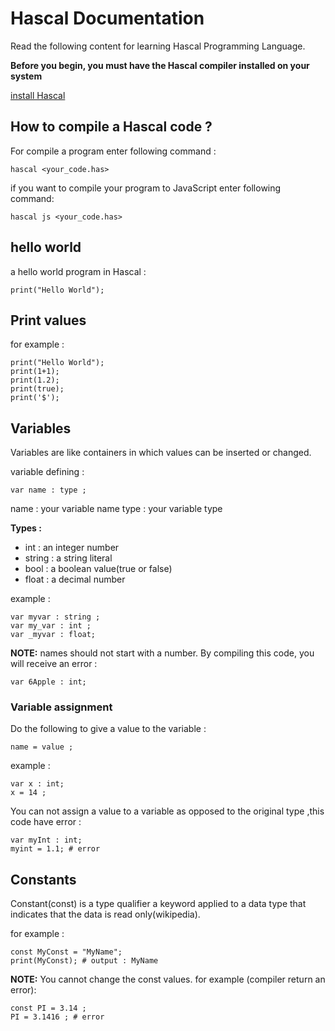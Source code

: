 # Hascal Documentation
Read the following content for learning Hascal Programming Language.

**Before you begin, you must have the Hascal compiler installed on your system**

[install Hascal](#)


## How to compile a Hascal code ?
For compile a program enter following command :
```
hascal <your_code.has>
```
if you want to compile your program to JavaScript enter following command:
```
hascal js <your_code.has>
```
## hello world
a hello world program in Hascal :
```
print("Hello World");
```

## Print values
for example :
```
print("Hello World");
print(1+1);
print(1.2);
print(true);
print('$');
```

## Variables
Variables are like containers in which values can be inserted or changed.

variable defining :
```
var name : type ;
```
name : your variable name
type : your variable type

**Types :**
- int : an integer number
- string : a string literal
- bool : a boolean value(true or false)
- float : a decimal number

example :
```
var myvar : string ;
var my_var : int ;
var _myvar : float;

```

**NOTE:** names should not start with a number.
By compiling this code, you will receive an error :
```
var 6Apple : int;
```

### Variable assignment
Do the following to give a value to the variable :
```
name = value ;
```

example :
```
var x : int;
x = 14 ;
```

You can not assign a value  to a variable as opposed to the original type ,this code have error :
```
var myInt : int;
myint = 1.1; # error
```

## Constants
 Constant(const) is a type qualifier a keyword applied to a data type that indicates that the data is read only(wikipedia).
 
 for example :
 ```
 const MyConst = "MyName";
 print(MyConst); # output : MyName
 ```
 **NOTE:** You cannot change the const values.
 for example (compiler return an error):
 ```
 const PI = 3.14 ;
 PI = 3.1416 ; # error
 ```
